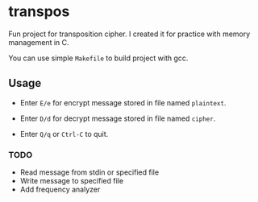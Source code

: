 # transpos
Fun project for transposition cipher. I created it for practice with memory management in C.

You can use simple `Makefile` to build project with gcc. 

## Usage
 - Enter `E/e` for encrypt message stored in file named `plaintext`.

 - Enter `D/d` for decrypt message stored in file named `cipher`.

 - Enter `Q/q` or `Ctrl-C` to quit.

### TODO
 - Read message from stdin or specified file
 - Write message to specified file
 - Add frequency analyzer
